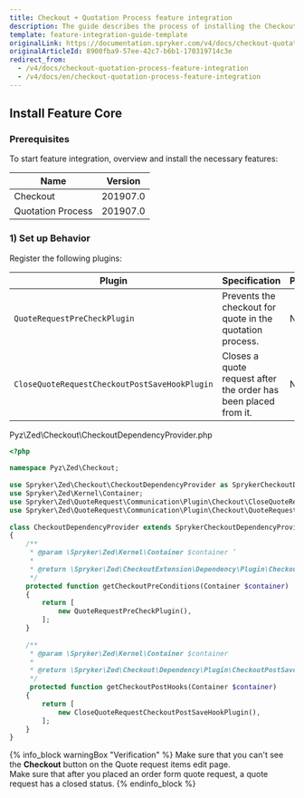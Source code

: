 ```yaml
---
title: Checkout + Quotation Process feature integration
description: The guide describes the process of installing the Checkout + Quotation process feature into your project.
template: feature-integration-guide-template
originalLink: https://documentation.spryker.com/v4/docs/checkout-quotation-process-feature-integration
originalArticleId: 8900fba9-57ee-42c7-b6b1-170319714c3e
redirect_from:
  - /v4/docs/checkout-quotation-process-feature-integration
  - /v4/docs/en/checkout-quotation-process-feature-integration
---
```


## Install Feature Core
### Prerequisites
To start feature integration, overview and install the necessary features:

| Name | Version |
| --- | --- |
| Checkout | 201907.0 |
| Quotation Process | 201907.0 |

### 1) Set up Behavior
Register the following plugins:

| Plugin | Specification | Prerequisites | Namespace |
| --- | --- | --- | --- |
| `QuoteRequestPreCheckPlugin` | Prevents the checkout for quote in the quotation process. | None | `Spryker\Zed\QuoteRequest\Communication\Plugin\Checkout` |
| `CloseQuoteRequestCheckoutPostSaveHookPlugin` | Closes a quote request after the order has been placed from it. | None | `Spryker\Zed\QuoteRequest\Communication\Plugin\Checkout` |

Pyz\Zed\Checkout\CheckoutDependencyProvider.php
    
```php
<?php
 
namespace Pyz\Zed\Checkout;
 
use Spryker\Zed\Checkout\CheckoutDependencyProvider as SprykerCheckoutDependencyProvider;
use Spryker\Zed\Kernel\Container;
use Spryker\Zed\QuoteRequest\Communication\Plugin\Checkout\CloseQuoteRequestCheckoutPostSaveHookPlugin;
use Spryker\Zed\QuoteRequest\Communication\Plugin\Checkout\QuoteRequestPreCheckPlugin;
 
class CheckoutDependencyProvider extends SprykerCheckoutDependencyProvider
{
	/**
	 * @param \Spryker\Zed\Kernel\Container $container ’
	 *
	 * @return \Spryker\Zed\CheckoutExtension\Dependency\Plugin\CheckoutPreConditionPluginInterface[]
	 */
	protected function getCheckoutPreConditions(Container $container)
	{
		return [
			new QuoteRequestPreCheckPlugin(),
		];
	}
 
	/**
	 * @param \Spryker\Zed\Kernel\Container $container
	 *
	 * @return \Spryker\Zed\Checkout\Dependency\Plugin\CheckoutPostSaveHookInterface[]
	 */
	 protected function getCheckoutPostHooks(Container $container)
	{
		return [
			new CloseQuoteRequestCheckoutPostSaveHookPlugin(),
		];
	}
}
```

{% info_block warningBox "Verification" %}
Make sure that you can't see the **Checkout** button on the Quote request items edit page.</br>Make sure that after you placed an order form quote request, a quote request has a closed status.
{% endinfo_block %}
